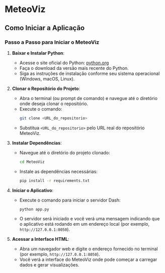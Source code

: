 # MeteoViz

## Como Iniciar a Aplicação

### Passo a Passo para Iniciar o MeteoViz

1. **Baixar e Instalar Python**:
    - Acesse o site oficial do Python: [python.org](https://www.python.org/)
    - Faça o download da versão mais recente do Python.
    - Siga as instruções de instalação conforme seu sistema operacional (Windows, macOS, Linux).

2. **Clonar o Repositório do Projeto**:
    - Abra o terminal (ou prompt de comando) e navegue até o diretório onde deseja clonar o repositório.
    - Execute o comando:
      ```sh
      git clone <URL_do_repositorio>
      ```
    - Substitua `<URL_do_repositorio>` pelo URL real do repositório MeteoViz.

3. **Instalar Dependências**:
    - Navegue até o diretório do projeto clonado:
      ```sh
      cd MeteoViz
      ```
    - Instale as dependências necessárias:
      ```sh
      pip install -r requirements.txt
      ```

4. **Iniciar o Aplicativo**:
    - Execute o comando para iniciar o servidor Dash:
      ```sh
      python app.py
      ```
    - O servidor será iniciado e você verá uma mensagem indicando que o aplicativo está rodando em um endereço local (por exemplo, `http://127.0.0.1:8050`).

5. **Acessar a Interface HTML**:
    - Abra um navegador web e digite o endereço fornecido no terminal (por exemplo, `http://127.0.0.1:8050`).
    - Você verá a interface do MeteoViz onde pode começar a carregar dados e gerar visualizações.

